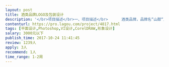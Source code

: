 ```yaml
---                
layout: post       
title: 酒类品牌LOGO及包装设计           
description: '</br>项目描述</br>一、项目描述</br>      酒类品牌，品牌名“山醇“产品包括“土烧米酒”及“猕猴桃果酒”。</br></br>二、设计内容</br>      1. “山醇”品牌LOGO设计</br>      2.  酒品包装（不干胶贴纸，包装盒）</br>      3.  名片设计</br>      4. 酒品宣传页</br></br>二、设计要求</br>     LOGO以字体设计为主</br>     设计符合产品品类及定位</br></br>三、加分项</br>     如申请时可提供初步构思草稿则最佳，这样方便选择最适合的进行立项合作。</br>'     
contenturl: https://pro.lagou.com/project/4817.html      
tags: [平面设计,Photoshop,VI设计,CorelDRAW,形象设计]            
salary: 3000元以下          
publish_time: 2017-10-24 11:41:45         
review: 1239人                   
apply: 3人                   
recommend: 1人                   
time_range: 1-2周              
---                 
```

